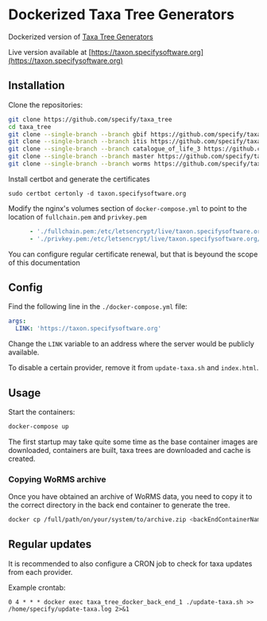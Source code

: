 # Dockerized Taxa Tree Generators

Dockerized version of
[Taxa Tree Generators](https://github.com/specify/taxa_tree/)

Live version available at
[https://taxon.specifysoftware.org](https://taxon.specifysoftware.org)

## Installation

Clone the repositories:

```bash
git clone https://github.com/specify/taxa_tree
cd taxa_tree
git clone --single-branch --branch gbif https://github.com/specify/taxa_tree ./taxa_tree_gbif
git clone --single-branch --branch itis https://github.com/specify/taxa_tree ./taxa_tree_itis
git clone --single-branch --branch catalogue_of_life_3 https://github.com/specify/taxa_tree ./taxa_tree_col 
git clone --single-branch --branch master https://github.com/specify/taxa_tree_stats ./taxa_tree_stats
git clone --single-branch --branch worms https://github.com/specify/taxa_tree_worms ./taxa_tree_worms
```

Install certbot and generate the certificates

```
sudo certbot certonly -d taxon.specifysoftware.org
```

Modify the nginx's volumes section of `docker-compose.yml` to point to
the location of `fullchain.pem` and `privkey.pem`

```yaml
      - './fullchain.pem:/etc/letsencrypt/live/taxon.specifysoftware.org/fullchain.pem:ro'
      - './privkey.pem:/etc/letsencrypt/live/taxon.specifysoftware.org/privkey.pem:ro'
```

You can configure regular certificate renewal, but that is beyound
the scope of this documentation

## Config

Find the following line in the `./docker-compose.yml` file:

```yml
args:
  LINK: 'https://taxon.specifysoftware.org'
```

Change the `LINK` variable to an address where the server would be publicly
available.

To disable a certain provider, remove it from `update-taxa.sh` and
`index.html`.

## Usage

Start the containers:

```bash
docker-compose up
```

The first startup may take quite some time as the base container images are
downloaded, containers are built, taxa trees are downloaded and cache is
created.

### Copying WoRMS archive

Once you have obtained an archive of WoRMS data, you need to copy it to the correct directory in the back end container to generate the tree.

```bash
docker cp /full/path/on/your/system/to/archive.zip <backEndContainerName>:/home/specify/taxa_tree_worms_working_dir/archive.zip
```

## Regular updates

It is recommended to also configure a CRON job to check for taxa updates from
each provider.

Example crontab:

```
0 4 * * * docker exec taxa_tree_docker_back_end_1 ./update-taxa.sh >> /home/specify/update-taxa.log 2>&1
```
